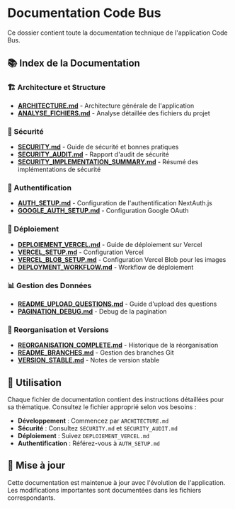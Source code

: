 # Documentation Code Bus

Ce dossier contient toute la documentation technique de l'application Code Bus.

## 📚 Index de la Documentation

### 🏗️ Architecture et Structure
- **[ARCHITECTURE.md](./ARCHITECTURE.md)** - Architecture générale de l'application
- **[ANALYSE_FICHIERS.md](./ANALYSE_FICHIERS.md)** - Analyse détaillée des fichiers du projet

### 🔐 Sécurité
- **[SECURITY.md](./SECURITY.md)** - Guide de sécurité et bonnes pratiques
- **[SECURITY_AUDIT.md](./SECURITY_AUDIT.md)** - Rapport d'audit de sécurité
- **[SECURITY_IMPLEMENTATION_SUMMARY.md](./SECURITY_IMPLEMENTATION_SUMMARY.md)** - Résumé des implémentations de sécurité

### 🔑 Authentification
- **[AUTH_SETUP.md](./AUTH_SETUP.md)** - Configuration de l'authentification NextAuth.js
- **[GOOGLE_AUTH_SETUP.md](./GOOGLE_AUTH_SETUP.md)** - Configuration Google OAuth

### 🚀 Déploiement
- **[DEPLOIEMENT_VERCEL.md](./DEPLOIEMENT_VERCEL.md)** - Guide de déploiement sur Vercel
- **[VERCEL_SETUP.md](./VERCEL_SETUP.md)** - Configuration Vercel
- **[VERCEL_BLOB_SETUP.md](./VERCEL_BLOB_SETUP.md)** - Configuration Vercel Blob pour les images
- **[DEPLOYMENT_WORKFLOW.md](./DEPLOYMENT_WORKFLOW.md)** - Workflow de déploiement

### 📊 Gestion des Données
- **[README_UPLOAD_QUESTIONS.md](./README_UPLOAD_QUESTIONS.md)** - Guide d'upload des questions
- **[PAGINATION_DEBUG.md](./PAGINATION_DEBUG.md)** - Debug de la pagination

### 🔄 Reorganisation et Versions
- **[REORGANISATION_COMPLETE.md](./REORGANISATION_COMPLETE.md)** - Historique de la réorganisation
- **[README_BRANCHES.md](./README_BRANCHES.md)** - Gestion des branches Git
- **[VERSION_STABLE.md](./VERSION_STABLE.md)** - Notes de version stable

## 🎯 Utilisation

Chaque fichier de documentation contient des instructions détaillées pour sa thématique. Consultez le fichier approprié selon vos besoins :

- **Développement** : Commencez par `ARCHITECTURE.md`
- **Sécurité** : Consultez `SECURITY.md` et `SECURITY_AUDIT.md`
- **Déploiement** : Suivez `DEPLOIEMENT_VERCEL.md`
- **Authentification** : Référez-vous à `AUTH_SETUP.md`

## 📝 Mise à jour

Cette documentation est maintenue à jour avec l'évolution de l'application. Les modifications importantes sont documentées dans les fichiers correspondants.
